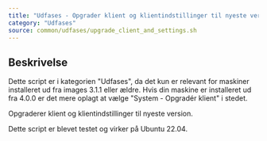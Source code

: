 ```yaml
---
title: "Udfases - Opgrader klient og klientindstillinger til nyeste version nu"
category: "Udfases"
source: common/udfases/upgrade_client_and_settings.sh
---
```


## Beskrivelse
Dette script er i kategorien "Udfases", da det kun er relevant for maskiner installeret ud fra images 3.1.1 eller ældre. 
Hvis din maskine er installeret ud fra 4.0.0 er det mere oplagt at vælge "System - Opgradér klient" i stedet.

Opgraderer klient og klientindstillinger til nyeste version.

Dette script er blevet testet og virker på Ubuntu 22.04.